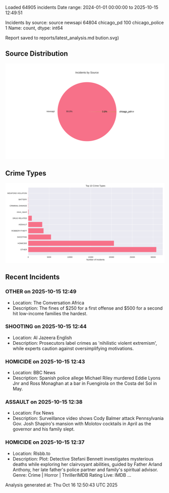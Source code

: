 
Loaded 64905 incidents
Date range: 2024-01-01 00:00:00 to 2025-10-15 12:49:51

Incidents by source:
source
newsapi           64804
chicago_pd          100
chicago_police        1
Name: count, dtype: int64

Report saved to reports/latest_analysis.md
bution.svg)

## Source Distribution
![Source Distribution](images/source_distribution.svg)

## Crime Types
![Crime Types](images/crime_types.svg)

## Recent Incidents

### OTHER on 2025-10-15 12:49
- Location: The Conversation Africa
- Description: The fines of $250 for a first offense and $500 for a second hit low-income families the hardest.


### SHOOTING on 2025-10-15 12:44
- Location: Al Jazeera English
- Description: Prosecutors label crimes as 'nihilistic violent extremism', while experts caution against oversimplifying motivations.


### HOMICIDE on 2025-10-15 12:43
- Location: BBC News
- Description: Spanish police allege Michael Riley murdered Eddie Lyons Jnr and Ross Monaghan at a bar in Fuengirola on the Costa del Sol in May.


### ASSAULT on 2025-10-15 12:38
- Location: Fox News
- Description: Surveillance video shows Cody Balmer attack Pennsylvania Gov. Josh Shapiro's mansion with Molotov cocktails in April as the governor and his family slept.


### HOMICIDE on 2025-10-15 12:37
- Location: Rlsbb.to
- Description: Plot: Detective Stefani Bennett investigates mysterious deaths while exploring her clairvoyant abilities, guided by Father Arland Anthony, her late father's police partner and family's spiritual advisor. Genre: Crime | Horror | ThrillerIMDB Rating Live: IMDB …

Analysis generated at: Thu Oct 16 12:50:43 UTC 2025
